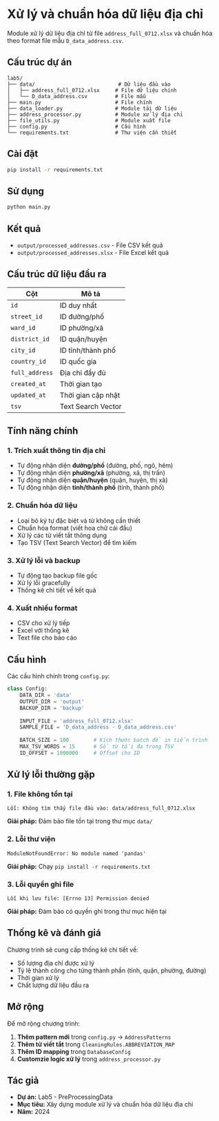 # Xử lý và chuẩn hóa dữ liệu địa chỉ

Module xử lý dữ liệu địa chỉ từ file `address_full_0712.xlsx` và chuẩn hóa theo format file mẫu `D_data_address.csv`.

## Cấu trúc dự án

```
lab5/
├── data/                           # Dữ liệu đầu vào
│   ├── address_full_0712.xlsx     # File dữ liệu chính
│   └── D_data_address.csv         # File mẫu
├── main.py                        # File chính
├── data_loader.py                 # Module tải dữ liệu
├── address_processor.py           # Module xử lý địa chỉ
├── file_utils.py                  # Module xuất file
├── config.py                      # Cấu hình
└── requirements.txt               # Thư viện cần thiết
```

## Cài đặt

```bash
pip install -r requirements.txt
```

## Sử dụng

```bash
python main.py
```

## Kết quả

- `output/processed_addresses.csv` - File CSV kết quả
- `output/processed_addresses.xlsx` - File Excel kết quả

## Cấu trúc dữ liệu đầu ra

| Cột | Mô tả |
|-----|-------|
| `id` | ID duy nhất |
| `street_id` | ID đường/phố |
| `ward_id` | ID phường/xã |
| `district_id` | ID quận/huyện |
| `city_id` | ID tỉnh/thành phố |
| `country_id` | ID quốc gia |
| `full_address` | Địa chỉ đầy đủ |
| `created_at` | Thời gian tạo |
| `updated_at` | Thời gian cập nhật |
| `tsv` | Text Search Vector |

## Tính năng chính

### 1. Trích xuất thông tin địa chỉ
- Tự động nhận diện **đường/phố** (đường, phố, ngõ, hẻm)
- Tự động nhận diện **phường/xã** (phường, xã, thị trấn)
- Tự động nhận diện **quận/huyện** (quận, huyện, thị xã)
- Tự động nhận diện **tỉnh/thành phố** (tỉnh, thành phố)

### 2. Chuẩn hóa dữ liệu
- Loại bỏ ký tự đặc biệt và từ không cần thiết
- Chuẩn hóa format (viết hoa chữ cái đầu)
- Xử lý các từ viết tắt thông dụng
- Tạo TSV (Text Search Vector) để tìm kiếm

### 3. Xử lý lỗi và backup
- Tự động tạo backup file gốc
- Xử lý lỗi gracefully
- Thống kê chi tiết về kết quả

### 4. Xuất nhiều format
- CSV cho xử lý tiếp
- Excel với thống kê
- Text file cho báo cáo

## Cấu hình

Các cấu hình chính trong `config.py`:

```python
class Config:
    DATA_DIR = 'data'
    OUTPUT_DIR = 'output'
    BACKUP_DIR = 'backup'
    
    INPUT_FILE = 'address_full_0712.xlsx'
    SAMPLE_FILE = 'D_data_address - D_data_address.csv'
    
    BATCH_SIZE = 100        # Kích thước batch để in tiến trình
    MAX_TSV_WORDS = 15      # Số từ tối đa trong TSV
    ID_OFFSET = 1000000     # Offset cho ID
```

## Xử lý lỗi thường gặp

### 1. File không tồn tại
```
Lỗi: Không tìm thấy file đầu vào: data/address_full_0712.xlsx
```
**Giải pháp:** Đảm bảo file tồn tại trong thư mục `data/`

### 2. Lỗi thư viện
```
ModuleNotFoundError: No module named 'pandas'
```
**Giải pháp:** Chạy `pip install -r requirements.txt`

### 3. Lỗi quyền ghi file
```
Lỗi khi lưu file: [Errno 13] Permission denied
```
**Giải pháp:** Đảm bảo có quyền ghi trong thư mục hiện tại

## Thống kê và đánh giá

Chương trình sẽ cung cấp thống kê chi tiết về:
- Số lượng địa chỉ được xử lý
- Tỷ lệ thành công cho từng thành phần (tỉnh, quận, phường, đường)
- Thời gian xử lý
- Chất lượng dữ liệu đầu ra

## Mở rộng

Để mở rộng chương trình:
1. **Thêm pattern mới** trong `config.py` → `AddressPatterns`
2. **Thêm từ viết tắt** trong `CleaningRules.ABBREVIATION_MAP`
3. **Thêm ID mapping** trong `DatabaseConfig`
4. **Customzie logic xử lý** trong `address_processor.py`

## Tác giả

- **Dự án:** Lab5 - PreProcessingData
- **Mục tiêu:** Xây dựng module xử lý và chuẩn hóa dữ liệu địa chỉ
- **Năm:** 2024 